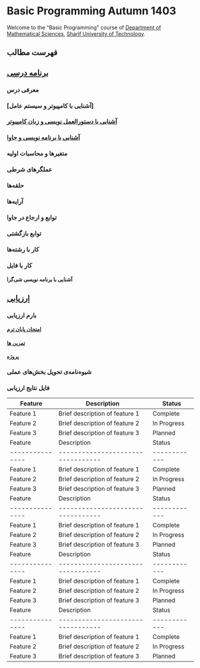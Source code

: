 # Basic Programming Autumn 1403
Welcome to the "Basic Programming" course of [Department of Mathematical Sciences](http://math.sharif.edu), [Sharif University of Technology](https://sharif.edu).



## فهرست مطالب	
## [برنامه درسی](#برنامه-درسی)
### معرفی درس	
### [آشنایی با کامپیوتر و سیستم عامل]	
### [آشنایی با دستورالعمل نویسی و زبان کامپیوتر](#آشنایی-با-کامپیوتر-و-سیستم-عامل)
### [آشنایی با برنامه نویسی و جاوا](#آشنایی-با-برنامه-نویسی-و-جاوا)
### متغیرها و محاسبات اولیه	
### عملگرهای شرطی	
### حلقه‌ها	
### آرایه‌ها	
### توابع و ارجاع در جاوا	
### توابع بازگشتی	
### کار با رشته‌ها	
### کار با فایل	
#### آشنایی با برنامه نویسی شی‌گرا	
## [ارزیابی](#ارزیابی)	
### بارم ارزیابی	
#### [امتحان پایان ترم](#امتحان-پایان-ترم)	
#### [تمرین ها](#تمرین-ها)	
#### [پروژه](#پروژه)	
### شیوه‌نامه‌ی تحویل بخش‌های عملی	
### فایل نتایج ارزیابی







| Feature       | Description                     | Status     |
|---------------|---------------------------------|------------|
| Feature 1     | Brief description of feature 1  | Complete   |
| Feature 2     | Brief description of feature 2  | In Progress|
| Feature 3     | Brief description of feature 3  | Planned    |
| Feature       | Description                     | Status     |
|---------------|---------------------------------|------------|
| Feature 1     | Brief description of feature 1  | Complete   |
| Feature 2     | Brief description of feature 2  | In Progress|
| Feature 3     | Brief description of feature 3  | Planned    |
| Feature       | Description                     | Status     |
|---------------|---------------------------------|------------|
| Feature 1     | Brief description of feature 1  | Complete   |
| Feature 2     | Brief description of feature 2  | In Progress|
| Feature 3     | Brief description of feature 3  | Planned    |
| Feature       | Description                     | Status     |
|---------------|---------------------------------|------------|
| Feature 1     | Brief description of feature 1  | Complete   |
| Feature 2     | Brief description of feature 2  | In Progress|
| Feature 3     | Brief description of feature 3  | Planned    |
| Feature       | Description                     | Status     |
|---------------|---------------------------------|------------|
| Feature 1     | Brief description of feature 1  | Complete   |
| Feature 2     | Brief description of feature 2  | In Progress|
| Feature 3     | Brief description of feature 3  | Planned    |

